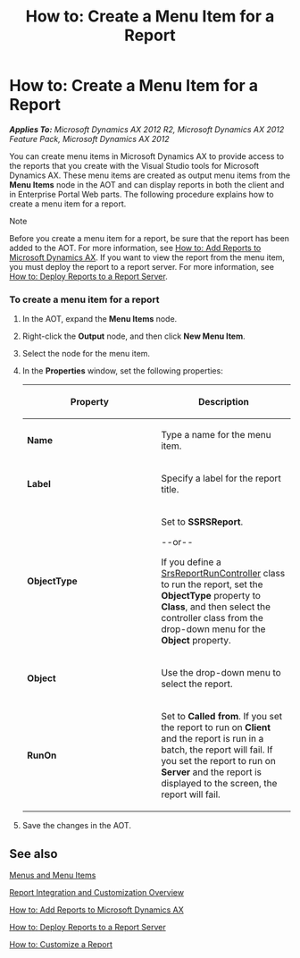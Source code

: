 ﻿---
title: 'How to: Create a Menu Item for a Report'
TOCTitle: 'How to: Create a Menu Item for a Report'
ms:assetid: 977bb61d-6f9e-4540-9d24-86a006980965
ms:mtpsurl: https://technet.microsoft.com/en-us/library/Cc606402(v=AX.60)
ms:contentKeyID: 28119533
ms.date: 11/07/2012
mtps_version: v=AX.60
---

# How to: Create a Menu Item for a Report 


_**Applies To:** Microsoft Dynamics AX 2012 R2, Microsoft Dynamics AX 2012 Feature Pack, Microsoft Dynamics AX 2012_

You can create menu items in Microsoft Dynamics AX to provide access to the reports that you create with the Visual Studio tools for Microsoft Dynamics AX. These menu items are created as output menu items from the **Menu Items** node in the AOT and can display reports in both the client and in Enterprise Portal Web parts. The following procedure explains how to create a menu item for a report.


> [!NOTE]
> <P>Before you create a menu item for a report, be sure that the report has been added to the AOT. For more information, see <A href="how-to-add-reports-to-microsoft-dynamics-ax.md">How to: Add Reports to Microsoft Dynamics AX</A>. If you want to view the report from the menu item, you must deploy the report to a report server. For more information, see <A href="how-to-deploy-reports-to-a-report-server.md">How to: Deploy Reports to a Report Server</A>.</P>



### To create a menu item for a report

1.  In the AOT, expand the **Menu Items** node.

2.  Right-click the **Output** node, and then click **New Menu Item**.

3.  Select the node for the menu item.

4.  In the **Properties** window, set the following properties:
    
    <table>
    <colgroup>
    <col style="width: 50%" />
    <col style="width: 50%" />
    </colgroup>
    <thead>
    <tr class="header">
    <th><p>Property</p></th>
    <th><p>Description</p></th>
    </tr>
    </thead>
    <tbody>
    <tr class="odd">
    <td><p><strong>Name</strong></p></td>
    <td><p>Type a name for the menu item.</p></td>
    </tr>
    <tr class="even">
    <td><p><strong>Label</strong></p></td>
    <td><p>Specify a label for the report title.</p></td>
    </tr>
    <tr class="odd">
    <td><p><strong>ObjectType</strong></p></td>
    <td><p>Set to <strong>SSRSReport</strong>.</p>
    <p>--or--</p>
    <p>If you define a <a href="https://technet.microsoft.com/en-us/library/gg940296(v=ax.60)">SrsReportRunController</a> class to run the report, set the <strong>ObjectType</strong> property to <strong>Class</strong>, and then select the controller class from the drop-down menu for the <strong>Object</strong> property.</p></td>
    </tr>
    <tr class="even">
    <td><p><strong>Object</strong></p></td>
    <td><p>Use the drop-down menu to select the report.</p></td>
    </tr>
    <tr class="odd">
    <td><p><strong>RunOn</strong></p></td>
    <td><p>Set to <strong>Called from</strong>. If you set the report to run on <strong>Client</strong> and the report is run in a batch, the report will fail. If you set the report to run on <strong>Server</strong> and the report is displayed to the screen, the report will fail.</p></td>
    </tr>
    </tbody>
    </table>


5.  Save the changes in the AOT.

## See also

[Menus and Menu Items](https://technet.microsoft.com/en-us/library/aa596556\(v=ax.60\))

[Report Integration and Customization Overview](report-integration-and-customization-overview.md)

[How to: Add Reports to Microsoft Dynamics AX](how-to-add-reports-to-microsoft-dynamics-ax.md)

[How to: Deploy Reports to a Report Server](how-to-deploy-reports-to-a-report-server.md)

[How to: Customize a Report](how-to-customize-a-report.md)


